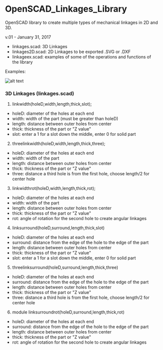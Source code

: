 # OpenSCAD_Linkages_Library
OpenSCAD library to create multiple types of mechanical linkages in 2D and 3D.

v.01 - January 31, 2017

+ linkages.scad: 3D Linkages
+ linkages2D.scad: 2D Linkages to be exported .SVG or .DXF
+ linkageex.scad: examples of some of the operations and functions of the library

Examples:

![alt text](https://github.com/machineree/OpenSCAD_Linkages_Library/blob/master/pics/linkageex.png?raw=true "Examples")

### 3D Linkages (linkages.scad)

1. linkwidth(holeD,width,length,thick,slot);
+ holeD: diameter of the holes at each end
+ width: width of the part (must be greater than holeD)
+ length: distance between outer holes from center
+ thick: thickness of the part or "Z value"
+ slot: enter a 1 for a slot down the middle, enter 0 for solid part

2. threelinkwidth(holeD,width,length,thick,three);
+ holeD: diameter of the holes at each end
+ width: width of the part
+ length: distance between outer holes from center
+ thick: thickness of the part or "Z value"
+ three: distance a third hole is from the first hole, choose length/2 for center hole

3. linkwidthrot(holeD,width,length,thick,rot);
+ holeD: diameter of the holes at each end
+ width: width of the part
+ length: distance between outer holes from center
+ thick: thickness of the part or "Z value"
+ rot: angle of rotation for the second hole to create angular linkages

4. linksurround(holeD,surround,length,thick,slot)
+ holeD: diameter of the holes at each end
+ surround: distance from the edge of the hole to the edge of the part
+ length: distance between outer holes from center
+ thick: thickness of the part or "Z value"
+ slot: enter a 1 for a slot down the middle, enter 0 for solid part

5. threelinksurround(holeD,surround,length,thick,three)
+ holeD: diameter of the holes at each end
+ surround: distance from the edge of the hole to the edge of the part
+ length: distance between outer holes from center
+ thick: thickness of the part or "Z value"
+ three: distance a third hole is from the first hole, choose length/2 for center hole

6. module linksurroundrot(holeD,surround,length,thick,rot)
+ holeD: diameter of the holes at each end
+ surround: distance from the edge of the hole to the edge of the part
+ length: distance between outer holes from center
+ thick: thickness of the part or "Z value"
+ rot: angle of rotation for the second hole to create angular linkages
